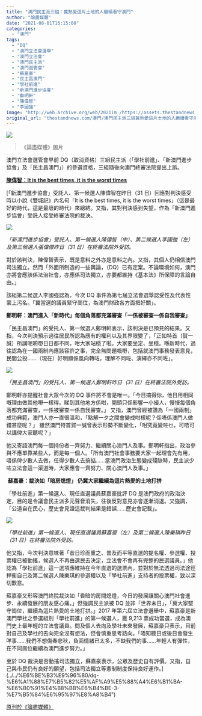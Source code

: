 ```yaml
---
title: "澳門民主派三組：冀熱愛這片土地的人繼續看守澳門"
author: "論盡媒體"
date: "2021-08-01T16:15:00"
categories:
  - "澳門"
tags:
  - "DQ"
  - "澳門立法會選舉"
  - "澳門立法會"
  - "澳門民主派"
  - "澳門選管會"
  - "蘇嘉豪"
  - "民主昌澳門"
  - "學社前進"
  - "新澳門進步協會"
  - "鄭明軒"
  - "陳偉智"
  - "李國強"
image: "http://web.archive.org/web/2021im_/https://assets.thestandnews.com/media/photos/210719_0719_1321.png"
original_url: "thestandnews.com/澳門/澳門民主派三組冀熱愛這片土地的人繼續看守澳門"
---
```

![](http://web.archive.org/web/2021im_/https://assets.thestandnews.com/media/photos/210719_0719_1321.png)
> 《論盡媒體》圖片

澳門立法會選管會早前 DQ（取消資格）三組民主派（「學社前進」、「新澳門進步協會」及「民主昌澳門」）的參選資格，三組隨後向澳門終審法院提出上訴。[](../../%E6%BE%B3%E9%96%80/dq-%E6%A1%88%E7%B5%82%E5%AF%A9%E5%88%A4%E6%B1%BA-%E6%B0%91%E4%B8%BB%E6%B4%BE-3-%E7%B5%84%E6%95%97%E8%A8%B4")

[**陳偉智：It is the best times, it is the worst times**](../../%E6%BE%B3%E9%96%80/dq-%E6%A1%88%E7%B5%82%E5%AF%A9%E5%88%A4%E6%B1%BA-%E6%B0%91%E4%B8%BB%E6%B4%BE-3-%E7%B5%84%E6%95%97%E8%A8%B4")

[「新澳門進步協會」受託人、第一候選人陳偉智在昨日（31 日）回應對判決感受時以小說《雙城記》內名句「It is the best times, it is the worst times」（這是最好的時代，這是最壞的時代）來總結。又指，其對判決感到失望，作為「新澳門進步協會」受託人接受終審法院的裁決。

![](http://web.archive.org/web/2021im_/https://aamacau.com/files/uploads/2021/08/aamacau-photo-210731_0731_1748-1080x894.png)

_「新澳門進步協會」受託人、第一候選人陳偉智（中）、第二候選人李國強（左）及第三候選人張偉傑昨日（31 日）在終審法院外受訪。_

對於該判決，陳偉智表示，既是意料之外亦是意料之內。又指，其個人仍相信澳門司法獨立。然而「外面所制造的一些輿論，（DQ）已有定案。不論環境如何，澳門亦將會應該係法治社會，亦應係司法獨立，亦要都維持《基本法》所保障的言論自由。」

該組第二候選人李國強認為，今次 DQ 事件為第七屆立法會選舉認受性及代表性蒙上污名。「冀當選的議員緊守崗位，為澳門財政各方面把好關」。

**鄭明軒：澳門進入「新時代」每個角落都充滿審查「一係被審查一係自我審查」**

「民主昌澳門」的受托人、第一候選人鄭明軒表示，該判決是已預見的結果。又指，今次判決預示過往居民所認為應有的權利以及其界限變了，「正如特首（賀一誠）所講呢啲嘢日日都不同，咁大家站穩了啦。大家要坐定、坐穩。喺新時代，過往認為在一國兩制內應該容許之事，完全無問題嘅嘢，包括就澳門事務發表意見，民間公投……（現在）好明顯係風向轉咗，理解不同咗、演繹亦不同咗」。

![](http://web.archive.org/web/2021im_/https://aamacau.com/files/uploads/2021/08/aamacau-photo-210731_0731_1750-1080x842.png)

_「民主昌澳門」的受托人、第一候選人鄭明軒昨日（31 日）在終審法院外受訪。_

鄭明軒亦提醒社會大眾今次的 DQ 事件將不會是唯一。「今日搞得你，他日用相同嘅理由做其他嘢一樣得。睇到其他地方係咁，開頭只係影響一小撮人，慢慢每個角落都充滿審查，一係被審查一係自我審查。」 又指，澳門曾經被讚為「一國兩制」成功典範，澳門人亦一直很溫和，「點解一夕之間會變成咁樣呢？係唔係澳門人做錯甚麼呢？」 雖然澳門特首賀一誠曾表示形勢不斷變化，「咁究竟變咗乜，可唔可以講俾大家聽呢？」

他又寄語澳門每一個持份者一齊努力、繼續關心澳門人及事。鄭明軒指出，政治參與不應單靠某些人，而是每一個人。「所有澳門社會事務要大家一起理會先有用，唔係俾少數人去做，任得少數人去搞掂……當澳門政治生態變成殘缺時，民主派少咗立法會這一渠道時，大家應會一齊努力、關心澳門人及事。」

 **蘇嘉豪：裁決如「暗房熄燈」 仍冀大家繼續為這片熱愛的土地打拼**

「學社前進」第一候選人、現任直選議員蘇嘉豪批評 DQ 是澳門政府的政治決定，目的是令議會民主派多元聲音消失，往後反對意見亦會逐漸消退。又強調，「公道自在民心，歷史會見證這裁判結果是錯誤……歷史會記載」。

![](http://web.archive.org/web/2021im_/https://aamacau.com/files/uploads/2021/08/aamacau-photo-210731_0731_1746-1080x849.png)

_「學社前進」第一候選人、現任直選議員蘇嘉豪（左）及第二候選人陳樂琪昨日（31 日）在終審法院外受訪。_

他又指，今次判決意味著「昔日珍而重之、普及而平等直選的提名權、參選權、投票權已被動搖，候選人不再由選民去決定，立法會不會再有完整的民選議員。」他認為「學社前進」這一選項應維持在今年直選的選票內，並對於無法透過司法途徑捍衞自己及第二候選人陳樂琪的參選權以及「學社前進」支持者的投票權，致以深切歉意。

蘇嘉豪又形容澳門終院裁決如「昏暗的房間熄燈，今日的發展讓關心澳門社會進步、永續發展的朋友感心痛。」但強調民主派被 DQ 並非「世界末日」，「冀大家堅守崗位，繼續為這片熱愛的土地打拼。」2017 年第六屆立法會選舉中，蘇嘉豪是新澳門學社之參選組別「學社前進」的第一候選人，獲 9,213 票成功當選，成為澳門史上最年輕的立法會議員。問及個人去向及學社未來發展，蘇嘉豪只表示，目前對自己及學社的去向完全沒有想法，但會慎重思考路向。「唔知聽日或後日會發生咩事……我們不想傷春悲秋，負面情緒已太多，不缺我們的事……年輕人有彈性，在不同崗位繼續為澳門進步努力。」

至於 DQ 裁決是否動搖司法獨立，蘇嘉豪表示，公眾及歷史自有評價。又指，自己與市民仍有良好的願望，包括司法獨立等憲制制度保持良好運作。](../../%E6%BE%B3%E9%96%80/dq-%E6%A1%88%E7%B5%82%E5%AF%A9%E5%88%A4%E6%B1%BA-%E6%B0%91%E4%B8%BB%E6%B4%BE-3-%E7%B5%84%E6%95%97%E8%A8%B4") 

[原刊於](../../%E6%BE%B3%E9%96%80/dq-%E6%A1%88%E7%B5%82%E5%AF%A9%E5%88%A4%E6%B1%BA-%E6%B0%91%E4%B8%BB%E6%B4%BE-3-%E7%B5%84%E6%95%97%E8%A8%B4")[《論盡媒體》](http://web.archive.org/web/20211229092855/https://aamacau.com/2021/08/01/%e6%b0%91%e4%b8%bb%e6%b4%be3%e7%b5%84%ef%bc%9a%e5%86%80%e7%86%b1%e6%84%9b%e9%80%99%e7%89%87%e5%9c%9f%e5%9c%b0%e7%9a%84%e4%ba%ba%e7%b9%bc%e7%ba%8c%e7%9c%8b%e5%ae%88%e6%be%b3%e9%96%80/)